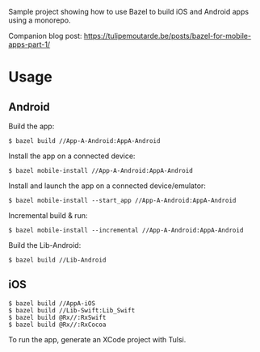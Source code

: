 Sample project showing how to use Bazel to build iOS and Android apps using a
monorepo.

Companion blog post: https://tulipemoutarde.be/posts/bazel-for-mobile-apps-part-1/

# Usage

## Android

Build the app:

    $ bazel build //App-A-Android:AppA-Android

Install the app on a connected device:

    $ bazel mobile-install //App-A-Android:AppA-Android

Install and launch the app on a connected device/emulator:

    $ bazel mobile-install --start_app //App-A-Android:AppA-Android

Incremental build & run:

    $ bazel mobile-install --incremental //App-A-Android:AppA-Android

Build the Lib-Android:

    $ bazel build //Lib-Android

## iOS

    $ bazel build //AppA-iOS
    $ bazel build //Lib-Swift:Lib_Swift
    $ bazel build @Rx//:RxSwift
    $ bazel build @Rx//:RxCocoa

To run the app, generate an XCode project with Tulsi.